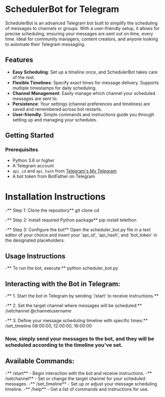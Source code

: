 # SchedulerBot for Telegram

SchedulerBot is an advanced Telegram bot built to simplify the scheduling of messages to channels or groups. With a user-friendly setup, it allows for precise scheduling, ensuring your messages are sent out on time, every time. Ideal for community managers, content creators, and anyone looking to automate their Telegram messaging.

## Features

- **Easy Scheduling**: Set up a timeline once, and SchedulerBot takes care of the rest.
- **Flexible Timelines**: Specify exact times for message delivery. Supports multiple timestamps for daily scheduling.
- **Channel Management**: Easily manage which channel your scheduled messages are sent to.
- **Persistence**: Your settings (channel preferences and timelines) are saved and remembered across bot restarts.
- **User-friendly**: Simple commands and instructions guide you through setting up and managing your schedules.

## Getting Started

### Prerequisites

- Python 3.6 or higher
- A Telegram account
- `api_id` and `api_hash` from [Telegram's My Telegram](https://my.telegram.org/apps)
- A bot token from BotFather on Telegram

# Installation Instructions

-** Step 1: Clone the repository**
git clone <repository-url>
cd <repository-directory>

-** Step 2: Install required Python package**
pip install telethon

-** Step 3: Configure the bot**
 Open the scheduler_bot.py file in a text editor of your choice
and insert your 'api_id', 'api_hash', and 'bot_token' in the designated placeholders.

## Usage Instructions

-** To run the bot, execute:**
python scheduler_bot.py

## Interacting with the Bot in Telegram:

-** 1. Start the bot in Telegram by sending '/start' to receive instructions.**

-** 2. Set the target channel where messages will be scheduled:**
/setchannel @channelusername

-** 3. Define your message scheduling timeline with specific times:**
/set_timeline 08:00:00, 12:00:00, 16:00:00

### Now, simply send your messages to the bot, and they will be scheduled according to the timeline you've set.

## Available Commands:

-** /start** - Begin interaction with the bot and receive instructions.
-** /setchannel** - Set or change the target channel for your scheduled messages.
-** /set_timeline** - Set up or adjust your message scheduling timeline.
-** /help** - Get a list of commands and instructions for use.
